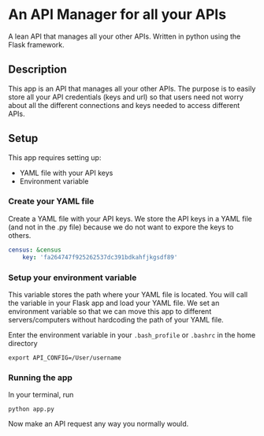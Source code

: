 # An API Manager for all your APIs
A lean API that manages all your other APIs. Written in python using the Flask framework.

## Description
This app is an API that manages all your other APIs. The purpose is to easily store all your API credentials (keys and url) so that users need not worry about all the different connections and keys needed to access different APIs. 

## Setup
This app requires setting up:
* YAML file with your API keys
* Environment variable

### Create your YAML file 
Create a YAML file with your API keys. We store the API keys in a YAML file (and not in the .py file) because we do not want to expore the keys to others.

```yaml
census: &census
    key: 'fa264747f925262537dc391bdkahfjkgsdf89'
```

### Setup your environment variable
This variable stores the path where your YAML file is located. You will call the variable in your Flask app and load your YAML file. We set an environment variable so that we can move this app to different servers/computers without hardcoding the path of your YAML file.

Enter the environment variable in your ```.bash_profile``` or ```.bashrc``` in the home directory
```
export API_CONFIG=/User/username
```

### Running the app
In your terminal, run 

    python app.py
    
Now make an API request any way you normally would.
